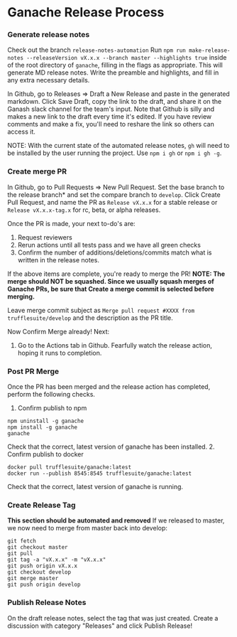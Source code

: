 # Ganache Release Process

### Generate release notes

Check out the branch `release-notes-automation`
Run `npm run make-release-notes --releaseVersion vX.x.x --branch master --highlights true` inside of the root directory of `ganache`, filling in the flags as appropriate. This will generate MD release notes. Write the preamble and highlights, and fill in any extra necessary details.

In Github, go to Releases => Draft a New Release and paste in the generated markdown. Click Save Draft, copy the link to the draft, and share it on the Ganash slack channel for the team's input. Note that Github is silly and makes a new link to the draft every time it's edited. If you have review comments and make a fix, you'll need to reshare the link so others can access it.

NOTE: With the current state of the automated release notes, `gh` will need to be installed by the user running the project. Use `npm i gh` or `npm i gh -g`.

### Create merge PR

In Github, go to Pull Requests => New Pull Request. Set the base branch to the release branch\* and set the compare branch to `develop`. Click Create Pull Request, and name the PR as `Release vX.x.x` for a stable release or `Release vX.x.x-tag.x` for rc, beta, or alpha releases.

Once the PR is made, your next to-do's are:

1.  Request reviewers
1.  Rerun actions until all tests pass and we have all green checks
1.  Confirm the number of additions/deletions/commits match what is written in the release notes.

If the above items are complete, you're ready to merge the PR!
**NOTE: The merge should NOT be squashed. Since we usually squash merges of Ganache PRs, be sure that Create a merge commit is selected before merging.**

Leave merge commit subject as `Merge pull request #XXXX from trufflesuite/develop` and the description as the PR title.

Now Confirm Merge already! Next:

1. Go to the Actions tab in Github. Fearfully watch the release action, hoping it runs to completion.

### Post PR Merge

Once the PR has been merged and the release action has completed, perform the following checks.

1. Confirm publish to npm

```console
npm uninstall -g ganache
npm install -g ganache
ganache
```

Check that the correct, latest version of ganache has been installed. 2. Confirm publish to docker

```console
docker pull trufflesuite/ganache:latest
docker run --publish 8545:8545 trufflesuite/ganache:latest
```

Check that the correct, latest version of ganache is running.

### Create Release Tag

**This section should be automated and removed**
If we released to master, we now need to merge from master back into develop:

```console
git fetch
git checkout master
git pull
git tag -a "vX.x.x" -m "vX.x.x"
git push origin vX.x.x
git checkout develop
git merge master
git push origin develop
```

### Publish Release Notes

On the draft release notes, select the tag that was just created.
Create a discussion with category "Releases" and click Publish Release!
